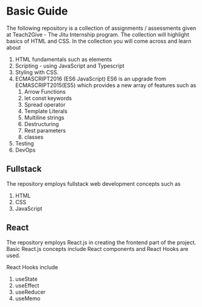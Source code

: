 # Basic Guide

The following repository is a collection of assignments / assessments given at Teach2Give - The Jitu Internship program. The collection will highlight basics of HTML and CSS. In the collection you will come across and learn about

1. HTML fundamentals such as elements
2. Scripting - using JavaScript and Typescript
3. Styling with CSS.
4. ECMASCRIPT2016 (ES6 JavaScript)
    ES6 is an upgrade from ECMASCRIPT2015(ES5) which provides a new array of features such as
    1. Arrow Functions
    2. let const keywords
    3. Spread operator
    4. Template Literals
    5. Multiline strings
    6. Destructuring
    7. Rest parameters
    8. classes
5. Testing
6. DevOps

## Fullstack

The repository employs fullstack web development concepts such as

1. HTML
2. CSS
3. JavaScript

## React

The repository employs React.js in creating the frontend part of the project. Basic React.js concepts include React components and React Hooks are used.

React Hooks include

1. useState
2. useEffect
3. useReducer
4. useMemo
